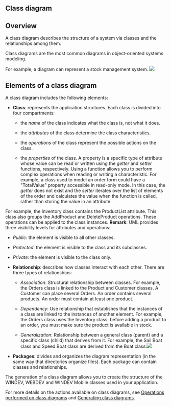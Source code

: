 


## Class diagram 
			



<a name="NOTE1"></a>
<a name="NOTE1_1"></a>


## Overview
<a name="overview_ELTTEXTE000107"></a>
A class diagram describes the structure of a system via classes and the relationships among them.

Class diagrams are the most common diagrams in object-oriented systems modeling.

For example, a diagram can represent a stock management system.
![](https://doc.pcsoft.fr/en-US/images/image.awp?langid=3&name=P4_UML_Diagramme_de_classe%20-%20HC%20N%B0001.gif)


<a name="NOTE2"></a>
<a name="NOTE2_1"></a>


## Elements of a class diagram
<a name="elements_class_diagram_ELTTEXTE000131"></a>
A class diagram includes the following elements:

- **Class**: represents the application structures. Each class is divided into four compartments:

	- the *name* of the class indicates what the class is, not what it does.

	- the *attributes* of the class determine the class characteristics.

	- the *operations* of the class represent the possible actions on the class.

	- the *properties* of the class. A property is a specific type of attribute whose value can be read or written using the *getter* and *setter* functions, respectively. Using a function allows you to perform complex operations when reading or writing a characteristic. For example, a class used to model an order form could have a "TotalValue" property accessible in read-only mode. In this case, the *getter* does not exist and the *setter* iterates over the list of elements of the order and calculates the value when the function is called, rather than storing the value in an attribute.


 For example, the Inventory class contains the ProductList attribute. This class also groups the AddProduct and DeleteProduct operations. These operations can be applied to the class instances.
	**Remark**: UML provides three visibility levels for attributes and operations:

- *Public*: the element is visible to all other classes.

- *Protected*: the element is visible to the class and its subclasses.

- *Private*: the element is visible to the class only.

- **Relationship**: describes how classes interact with each other. There are three types of relationships:

	- *Association*: Structural relationship between classes. For example, the Orders class is linked to the Product and Customer classes. A Customer can place several Orders. An order contains several products. An order must contain at least one product.

	- *Dependency*: Use relationship that establishes that the instances of a class are linked to the instances of another element. For example, the Orders class uses the Inventory class: before adding a product to an order, you must make sure the product is available in stock.

	- *Generalization*: Relationship between a general class (parent) and a specific class (child) that derives from it. For example, the Sail Boat class and Speed Boat class are derived from the Boat class.![](https://doc.pcsoft.fr/en-US/images/image.awp?langid=3&name=P4_UML_Diagramme_de_classe2%20-%20HC%20N%B0001.gif)





- **Packages**: divides and organizes the diagram representation (in the same way that directories organize files). Each package can contain classes and relationships.




The generation of a class diagram allows you to create the structure of the WINDEV, WEBDEV and WINDEV Mobile classes used in your application.

For more details on the actions available on class diagrams, see [Operations performed on class diagrams](../Editeurs/2035016.md) and [Generating class diagrams](../Editeurs/2035003.md).


